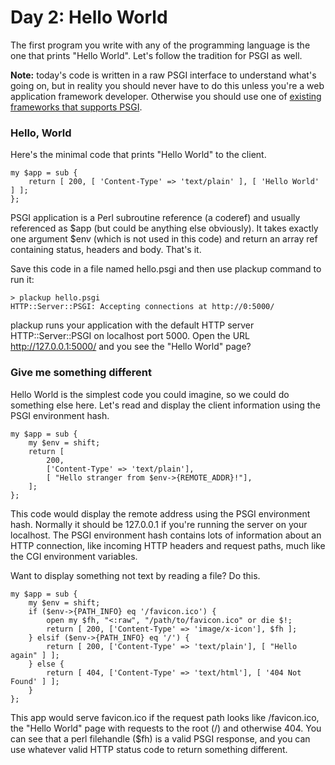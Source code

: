 # Day 2: Hello World

The first program you write with any of the programming language is the one that prints "Hello World". Let's follow the tradition for PSGI as well.

**Note:** today's code is written in a raw PSGI interface to understand what's going on, but in reality you should never have to do this unless you're a web application framework developer. Otherwise you should use one of [existing frameworks that supports PSGI][1].

### Hello, World

Here's the minimal code that prints "Hello World" to the client.

```
my $app = sub {
    return [ 200, [ 'Content-Type' => 'text/plain' ], [ 'Hello World' ] ];
};
```

PSGI application is a Perl subroutine reference (a coderef) and usually referenced as $app (but could be anything else obviously). It takes exactly one argument $env (which is not used in this code) and return an array ref containing status, headers and body. That's it.

Save this code in a file named hello.psgi and then use plackup command to run it:

```
> plackup hello.psgi
HTTP::Server::PSGI: Accepting connections at http://0:5000/
```

plackup runs your application with the default HTTP server HTTP::Server::PSGI on localhost port 5000. Open the URL http://127.0.0.1:5000/ and you see the "Hello World" page?

### Give me something different

Hello World is the simplest code you could imagine, so we could do something else here. Let's read and display the client information using the PSGI environment hash.

```
my $app = sub {
    my $env = shift;
    return [
        200,
        ['Content-Type' => 'text/plain'],
        [ "Hello stranger from $env->{REMOTE_ADDR}!"],
    ];
};
```

This code would display the remote address using the PSGI environment hash. Normally it should be 127.0.0.1 if you're running the server on your localhost. The PSGI environment hash contains lots of information about an HTTP connection, like incoming HTTP headers and request paths, much like the CGI environment variables.

Want to display something not text by reading a file? Do this.

```
my $app = sub {
    my $env = shift;
    if ($env->{PATH_INFO} eq '/favicon.ico') {
        open my $fh, "<:raw", "/path/to/favicon.ico" or die $!;
        return [ 200, ['Content-Type' => 'image/x-icon'], $fh ];
    } elsif ($env->{PATH_INFO} eq '/') {
        return [ 200, ['Content-Type' => 'text/plain'], [ "Hello again" ] ];
    } else {
        return [ 404, ['Content-Type' => 'text/html'], [ '404 Not Found' ] ];
    }
};
```

This app would serve favicon.ico if the request path looks like /favicon.ico, the "Hello World" page with requests to the root (/) and otherwise 404. You can see that a perl filehandle ($fh) is a valid PSGI response, and you can use whatever valid HTTP status code to return something different.

  [1]: http://plackperl.org/#frameworks